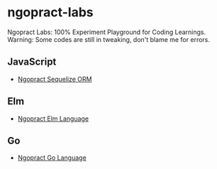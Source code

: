 # ngopract-labs

Ngopract Labs: 100% Experiment Playground for Coding Learnings. Warning: Some codes are still in tweaking, don't blame me for errors. 

## JavaScript

- [Ngopract Sequelize ORM](https://github.com/adhywiranata/ngopract-sequelize-orm)

## Elm

- [Ngopract Elm Language](https://github.com/adhywiranata/ngopract-elm)

## Go

- [Ngopract Go Language](https://github.com/adhywiranata/ngopract-go)
